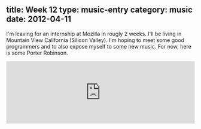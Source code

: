 title: Week 12
type: music-entry
category: music
date: 2012-04-11
---

I'm leaving for an internship at Mozilla in rougly 2 weeks. I'll be living in Mountain View California (Silicon Valley). I'm hoping to meet some good programmers and to also expose myself to some new music. For now, here is some Porter Robinson.

<iframe width="100%" height="166" scrolling="no" frameborder="no" src="http://w.soundcloud.com/player/?url=http%3A%2F%2Fapi.soundcloud.com%2Ftracks%2F42663926&show_artwork=true"></iframe>
